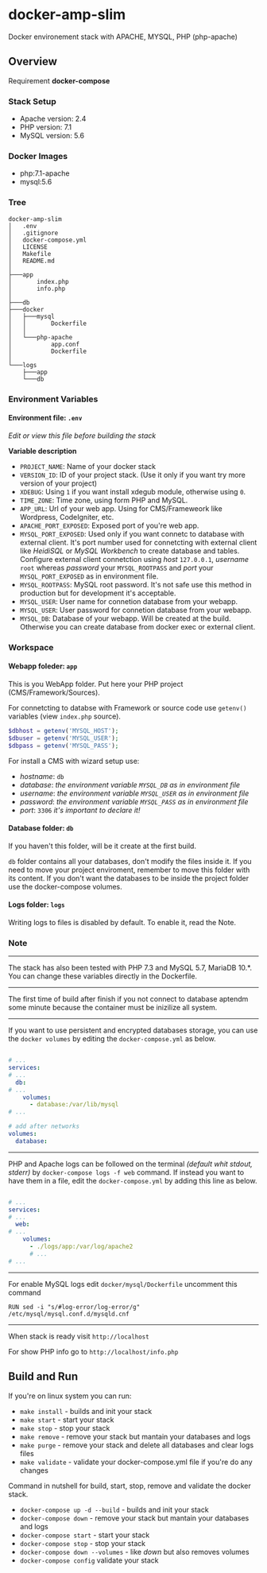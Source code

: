 # docker-amp-slim
Docker environement stack with APACHE, MYSQL, PHP (php-apache)


## Overview

Requirement **docker-compose** 


### Stack Setup

* Apache version: 2.4
* PHP version: 7.1
* MySQL version: 5.6


### Docker Images

* php:7.1-apache
* mysql:5.6


### Tree

```
docker-amp-slim
│   .env
│   .gitignore
│   docker-compose.yml
│   LICENSE
│   Makefile
│   README.md
│   
├───app
│       index.php
│       info.php
│       
├───db        
├───docker
│   ├───mysql
│   │       Dockerfile
│   │       
│   └───php-apache
│           app.conf
│           Dockerfile
│           
└───logs
    ├───app
    └───db
```


### Environment Variables

#### Environment file: `.env`

_Edit or view this file before building the stack_

**Variable description**

* `PROJECT_NAME`: Name of your docker stack
* `VERSION_ID`: ID of your project stack. (Use it only if you want try more version of your project)
* `XDEBUG`: Using `1` if you want install xdegub module, otherwise using `0`.
* `TIME_ZONE`: Time zone, using form PHP and MySQL. 
* `APP_URL`: Url of your web app. Using for CMS/Frameweork like Wordpress, CodeIgniter, etc.
* `APACHE_PORT_EXPOSED`: Exposed port of you're web app.
* `MYSQL_PORT_EXPOSED`: Used only if you want connetc to database with external client. It's port number used for connetcting with external client like _HeidiSQL_ or _MySQL Workbench_ to create database and tables. Configure external client connetction using _host_ `127.0.0.1`, _username_ `root` whereas _password_ your `MYSQL_ROOTPASS` and _port_ your `MYSQL_PORT_EXPOSED` as in environment file.
* `MYSQL_ROOTPASS`: MySQL root password. It's not safe use this method in production but for development it's acceptable.
* `MYSQL_USER`: User name for connetion database from your webapp.
* `MYSQL_USER`: User password for connetion database from your webapp.
* `MYSQL_DB`: Database of your webapp. Will be created at the build. Otherwise you can create database from docker exec or external client.


### Workspace

#### Webapp foleder: `app`

This is you WebApp folder. Put here your PHP project (CMS/Framework/Sources).

For connetcting to databse with Framework or source code use `getenv()` variables (view `index.php` source).

```php
$dbhost = getenv('MYSQL_HOST');
$dbuser = getenv('MYSQL_USER');
$dbpass = getenv('MYSQL_PASS');
```

For install a CMS with wizard setup use:

* _hostname_: `db` 
* _database_: _the environment variable `MYSQL_DB` as in environment file_ 
* _username_: _the environment variable `MYSQL_USER` as in environment file_ 
* _password_: _the environment variable `MYSQL_PASS` as in environment file_ 
* _port_: `3306` _it's important to declare it!_

#### Database folder: `db`

If you haven't this folder, will be it create at the first build.

`db` folder contains all your databases, don't modify the files inside it. If you need to move your project enviroment, remember to move this folder with its content.
If you don't want the databases to be inside the project folder use the docker-compose volumes.

#### Logs folder: `logs`

Writing logs to files is disabled by default. To enable it, read the Note.


### Note

---

The stack has also been tested with PHP 7.3 and MySQL 5.7, MariaDB 10.*. You can change these variables directly in the Dockerfile.


---

The first time of build after finish if you not connect to database aptendm some minute because the container must be inizilize all system.


---

If you want to use persistent and encrypted databases storage, you can use the `docker volumes` by editing the `docker-compose.yml` as below.

```yaml

# ...
services:
# ...
  db:
# ...
    volumes:
      - database:/var/lib/mysql
# ...

# add after networks
volumes:
  database:

```

---

PHP and Apache logs can be followed on the terminal _(default whit stdout, stderr)_ by `docker-compose logs -f web` command. 
If instead you want to have them in a file, edit the `docker-compose.yml` by adding this line as below.

```yaml

# ...
services:
# ...
  web:
# ...
    volumes:
      - ./logs/app:/var/log/apache2
      # ...
# ...

```

---

For enable MySQL logs edit `docker/mysql/Dockerfile` uncomment this command

```
RUN sed -i "s/#log-error/log-error/g" /etc/mysql/mysql.conf.d/mysqld.cnf
```

---

When stack is ready visit `http://localhost`

For show PHP info go to `http://localhost/info.php`



## Build and Run

If you're on linux system you can run:

* `make install` - builds and init your stack
* `make start` - start your stack
* `make stop` - stop your stack 
* `make remove` - remove your stack but mantain your databases and logs
* `make purge` -  remove your stack and delete all databases and clear logs files
* `make validate` - validate your docker-compose.yml file if you're do any changes


Command in nutshell for build, start, stop, remove and validate the docker stack.

* `docker-compose up -d --build` - builds and init your stack
* `docker-compose down` - remove your stack but mantain your databases and logs
* `docker-compose start` - start your stack
* `docker-compose stop`  - stop your stack 
* `docker-compose down --volumes` - like _down_ but also removes volumes
* `docker-compose config` validate your stack

